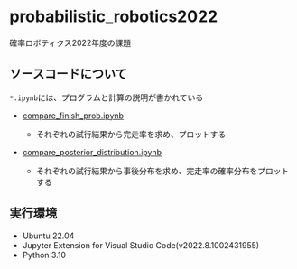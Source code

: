 # probabilistic_robotics2022
確率ロボティクス2022年度の課題

## ソースコードについて

`*.ipynb`には、プログラムと計算の説明が書かれている

* [compare_finish_prob.ipynb](./compare_finish_prob.ipynb)
  * それぞれの試行結果から完走率を求め、プロットする

* [compare_posterior_distribution.ipynb](./compare_posterior_distribution.ipynb)
  * それぞれの試行結果から事後分布を求め、完走率の確率分布をプロットする


## 実行環境
* Ubuntu 22.04
* Jupyter Extension for Visual Studio Code(v2022.8.1002431955)
* Python 3.10